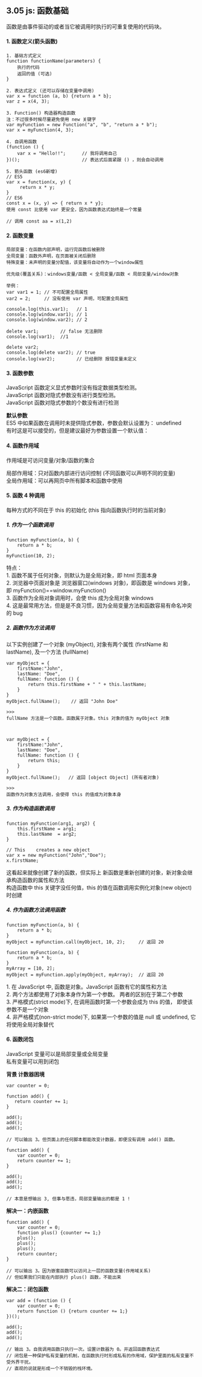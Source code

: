 ## 3.05 js: 函数基础

函数是由事件驱动的或者当它被调用时执行的可重复使用的代码块。

#### 1. 函数定义(箭头函数)

```
1. 基础方式定义
function functionName(parameters) {
    执行的代码
    返回的值 (可选)
}

2. 表达式定义 (还可以存储在变量中调用)
var x = function (a, b) {return a * b};
var z = x(4, 3);

3. Function() 构造器构造函数
注：不过很多时候尽量避免使用 new 关键字
var myFunction = new Function("a", "b", "return a * b");
var x = myFunction(4, 3);

4. 自调用函数
(function () {
    var x = "Hello!!";      // 我将调用自己
})();                       // 表达式后面紧跟 () ，则会自动调用

5. 箭头函数 (es6新增)
// ES5
var x = function(x, y) {
     return x * y;
}
// ES6
const x = (x, y) => { return x * y};
使用 const 比使用 var 更安全，因为函数表达式始终是一个常量

// 调用 const aa = x(1,2)
```

#### 2. 函数变量

```
局部变量：在函数内部声明，运行完函数后被删除
全局变量：函数外声明，在页面被关闭后删除
特殊变量：未声明的变量分配值，该变量将自动作为一个window属性

优先级(覆盖关系)：windows变量/函数 < 全局变量/函数 < 局部变量/window对象

举例：
var var1 = 1; // 不可配置全局属性
var2 = 2;     // 没有使用 var 声明，可配置全局属性

console.log(this.var1);   // 1
console.log(window.var1); // 1
console.log(window.var2); // 2

delete var1;        // false 无法删除
console.log(var1);  //1

delete var2;
console.log(delete var2); // true
console.log(var2);        // 已经删除 报错变量未定义
```

#### 3. 函数参数

JavaScript 函数定义显式参数时没有指定数据类型检测。  
JavaScript 函数对隐式参数没有进行类型检测。  
JavaScript 函数对隐式参数的个数没有进行检测

**默认参数**  
ES5 中如果函数在调用时未提供隐式参数，参数会默认设置为： undefined  
有时这是可以接受的，但是建议最好为参数设置一个默认值：

#### 4. 函数作用域

作用域是可访问变量/对象/函数的集合

局部作用域：只对函数内部进行访问控制 (不同函数可以声明不同的变量)  
全局作用域：可以再网页中所有脚本和函数中使用

#### 5. 函数 4 种调用

每种方式的不同在于 this 的初始化 (this 指向函数执行时的当前对象)

##### 1. 作为一个函数调用

```
function myFunction(a, b) {
    return a * b;
}
myFunction(10, 2);
```

特点：  
1\. 函数不属于任何对象，则默认为是全局对象，即 html 页面本身  
2\. 浏览器中页面对象是 浏览器窗口(windows 对象)，即函数是 windows 对象，即 myFunction()==window.myFunction()  
3\. 函数作为全局对象调用时，会使 this 成为全局对象 windows  
4\. 这是最常用方法，但是是不良习惯，因为全局变量方法和函数容易有命名冲突的 bug

##### 2. 函数作为方法调用

以下实例创建了一个对象 (myObject), 对象有两个属性 (firstName 和 lastName), 及一个方法 (fullName)

```
var myObject = {
    firstName:"John",
    lastName: "Doe",
    fullName: function () {
        return this.firstName + " " + this.lastName;
    }
}
myObject.fullName();    // 返回 "John Doe"

>>>
fullName 方法是一个函数。函数属于对象。this 对象的值为 myObject 对象



var myObject = {
    firstName:"John",
    lastName: "Doe",
    fullName: function () {
        return this;
    }
}
myObject.fullName();   // 返回 [object Object] (所有者对象)

>>>
函数作为对象方法调用，会使得 this 的值成为对象本身
```

##### 3. 作为构造函数调用

```
function myFunction(arg1, arg2) {
    this.firstName = arg1;
    this.lastName  = arg2;
}

// This    creates a new object
var x = new myFunction("John","Doe");
x.firstName;

```

这看起来就像创建了新的函数，但实际上 新函数是重新创建的对象，新对象会继承构造函数的属性和方法  
构造函数中 this 关键字没任何值，this 的值在函数调用实例化对象(new object)时创建

##### 4. 作为函数方法调用函数

```
function myFunction(a, b) {
    return a * b;
}
myObject = myFunction.call(myObject, 10, 2);     // 返回 20

function myFunction(a, b) {
    return a * b;
}
myArray = [10, 2];
myObject = myFunction.apply(myObject, myArray);  // 返回 20
```

1\. 在 JavaScript 中, 函数是对象。JavaScript 函数有它的属性和方法  
2\. 两个方法都使用了对象本身作为第一个参数。 两者的区别在于第二个参数  
3\. 严格模式(strict mode)下, 在调用函数时第一个参数会成为 this 的值， 即使该参数不是一个对象  
4\. 非严格模式(non-strict mode)下, 如果第一个参数的值是 null 或 undefined, 它将使用全局对象替代

#### 6. 函数闭包

JavaScript 变量可以是局部变量或全局变量  
私有变量可以用到闭包

**背景 计数器困境**

```
var counter = 0;

function add() {
   return counter += 1;
}

add();
add();
add();

// 可以输出 3。但页面上的任何脚本都能改变计数器，即便没有调用 add() 函数。
```

```
function add() {
    var counter = 0;
    return counter += 1;
}

add();
add();
add();

// 本意是想输出 3, 但事与愿违，局部变量输出的都是 1 !
```

**解决一：内嵌函数**

```
function add() {
	var counter = 0;
    function plus() {counter += 1;}
    plus();
	plus();
	plus();
    return counter;
}

// 可以输出 3。因为嵌套函数可以访问上一层的函数变量(作用域关系)
// 但如果我们只能在内部执行 plus() 函数，不能出来
```

**解决二：闭包函数**

```
var add = (function () {
    var counter = 0;
    return function () {return counter += 1;}
})();

add();
add();
add();

// 输出 3。自我调用函数只执行一次。设置计数器为 0。并返回函数表达式
// 闭包是一种保护私有变量的机制，在函数执行时形成私有的作用域，保护里面的私有变量不受外界干扰。
// 直观的说就是形成一个不销毁的栈环境。
```
